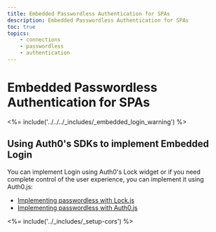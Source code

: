 ```yaml
---
title: Embedded Passwordless Authentication for SPAs
description: Embedded Passwordless Authentication for SPAs
toc: true
topics:
    - connections
    - passwordless
    - authentication
---
```

# Embedded Passwordless Authentication for SPAs

<%= include('../../../_includes/_embedded_login_warning') %>

## Using Auth0's SDKs to implement Embedded Login

You can implement Login using Auth0's Lock widget or if you need complete control of the user experience, you can implement it using Auth0.js:

- [Implementing passwordless with Lock.js](/libraries/lock/v11#passwordless)
- [Implementing passwordless with Auth0.js](/libraries/lock/v11#passwordless)

<%= include('../_includes/_setup-cors') %>

